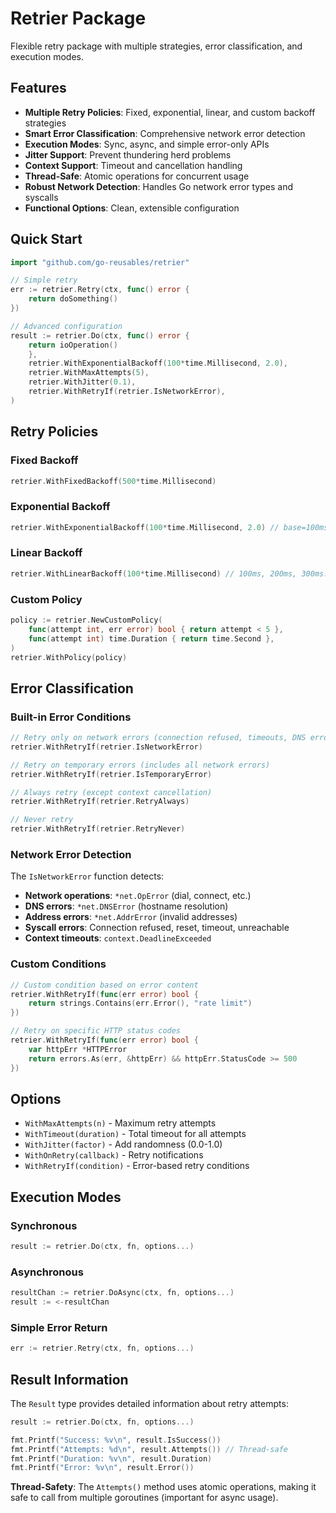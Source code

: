 # Retrier Package

Flexible retry package with multiple strategies, error classification, and execution modes.

## Features

- **Multiple Retry Policies**: Fixed, exponential, linear, and custom backoff strategies
- **Smart Error Classification**: Comprehensive network error detection
- **Execution Modes**: Sync, async, and simple error-only APIs
- **Jitter Support**: Prevent thundering herd problems
- **Context Support**: Timeout and cancellation handling
- **Thread-Safe**: Atomic operations for concurrent usage
- **Robust Network Detection**: Handles Go network error types and syscalls
- **Functional Options**: Clean, extensible configuration

## Quick Start

```go
import "github.com/go-reusables/retrier"

// Simple retry
err := retrier.Retry(ctx, func() error {
    return doSomething()
})

// Advanced configuration
result := retrier.Do(ctx, func() error { 
    return ioOperation()
    }, 
    retrier.WithExponentialBackoff(100*time.Millisecond, 2.0),
    retrier.WithMaxAttempts(5),
    retrier.WithJitter(0.1),
    retrier.WithRetryIf(retrier.IsNetworkError),
)
```

## Retry Policies

### Fixed Backoff
```go
retrier.WithFixedBackoff(500*time.Millisecond)
```

### Exponential Backoff
```go
retrier.WithExponentialBackoff(100*time.Millisecond, 2.0) // base=100ms, multiplier=2.0
```

### Linear Backoff
```go
retrier.WithLinearBackoff(100*time.Millisecond) // 100ms, 200ms, 300ms...
```

### Custom Policy
```go
policy := retrier.NewCustomPolicy(
    func(attempt int, err error) bool { return attempt < 5 },
    func(attempt int) time.Duration { return time.Second },
)
retrier.WithPolicy(policy)
```

## Error Classification

### Built-in Error Conditions

```go
// Retry only on network errors (connection refused, timeouts, DNS errors, etc.)
retrier.WithRetryIf(retrier.IsNetworkError)

// Retry on temporary errors (includes all network errors)
retrier.WithRetryIf(retrier.IsTemporaryError)

// Always retry (except context cancellation)
retrier.WithRetryIf(retrier.RetryAlways)

// Never retry
retrier.WithRetryIf(retrier.RetryNever)
```

### Network Error Detection

The `IsNetworkError` function detects:
- **Network operations**: `*net.OpError` (dial, connect, etc.)
- **DNS errors**: `*net.DNSError` (hostname resolution)
- **Address errors**: `*net.AddrError` (invalid addresses)
- **Syscall errors**: Connection refused, reset, timeout, unreachable
- **Context timeouts**: `context.DeadlineExceeded`

### Custom Conditions

```go
// Custom condition based on error content
retrier.WithRetryIf(func(err error) bool {
    return strings.Contains(err.Error(), "rate limit")
})

// Retry on specific HTTP status codes
retrier.WithRetryIf(func(err error) bool {
    var httpErr *HTTPError
    return errors.As(err, &httpErr) && httpErr.StatusCode >= 500
})
```

## Options

- `WithMaxAttempts(n)` - Maximum retry attempts
- `WithTimeout(duration)` - Total timeout for all attempts
- `WithJitter(factor)` - Add randomness (0.0-1.0)
- `WithOnRetry(callback)` - Retry notifications
- `WithRetryIf(condition)` - Error-based retry conditions

## Execution Modes

### Synchronous
```go
result := retrier.Do(ctx, fn, options...)
```

### Asynchronous
```go
resultChan := retrier.DoAsync(ctx, fn, options...)
result := <-resultChan
```

### Simple Error Return
```go
err := retrier.Retry(ctx, fn, options...)
```

## Result Information

The `Result` type provides detailed information about retry attempts:

```go
result := retrier.Do(ctx, fn, options...)

fmt.Printf("Success: %v\n", result.IsSuccess())
fmt.Printf("Attempts: %d\n", result.Attempts()) // Thread-safe
fmt.Printf("Duration: %v\n", result.Duration)
fmt.Printf("Error: %v\n", result.Error())
```

**Thread-Safety**: The `Attempts()` method uses atomic operations, making it safe to call from multiple goroutines (important for async usage).